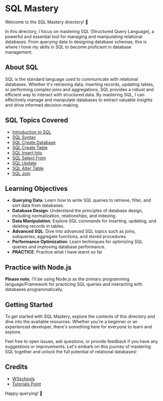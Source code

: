# SQL Mastery

Welcome to the SQL Mastery directory! 🎉

In this directory, I focus on mastering SQL (Structured Query Language), a powerful and essential tool for managing and manipulating relational databases. From querying data to designing database schemas, this is where I hone my skills in SQL to become proficient in database management.

## About SQL

SQL is the standard language used to communicate with relational databases. Whether it's retrieving data, inserting records, updating tables, or performing complex joins and aggregations, SQL provides a robust and efficient way to interact with structured data. By mastering SQL, I can effectively manage and manipulate databases to extract valuable insights and drive informed decision-making.

## SQL Topics Covered

- [Introduction to SQL](./1-intro_to_sql.md)
- [SQL Syntax](./2-sql_syntax.md)
- [SQL Create Database](./3-sql-create-db.md)
- [SQL Create Table](./4-sql-create-table.md)
- [SQL Insert Into](./5-sql-insert-into.md)
- [SQL Select From](./6-sql-select-from.md)
- [SQL Update](./7-sql-update.md)
- [SQL Alter Table](./8-sql-alter-table.md)
- [SQL Join](./10-sql-join.md)

## Learning Objectives

- **Querying Data**: Learn how to write SQL queries to retrieve, filter, and sort data from databases.
- **Database Design**: Understand the principles of database design, including normalization, relationships, and indexing.
- **Data Manipulation**: Explore SQL commands for inserting, updating, and deleting records in tables.
- **Advanced SQL**: Dive into advanced SQL topics such as joins, subqueries, aggregate functions, and stored procedures.
- **Performance Optimization**: Learn techniques for optimizing SQL queries and improving database performance.
- **PRACTICE**: Practice what I have learnt so far

## Practice with Node.js

**Please note**, I'll be using Node.js as the primary programming language/Framework for practicing SQL queries and interacting with databases programmatically.

## Getting Started

To get started with SQL Mastery, explore the contents of this directory and dive into the available resources. Whether you're a beginner or an experienced developer, there's something here for everyone to learn and explore.

Feel free to open issues, ask questions, or provide feedback if you have any suggestions or improvements. Let's embark on this journey of mastering SQL together and unlock the full potential of relational databases!

## Credits

- [W3schools](https://www.w3chools.com/sql)
- [Tutorials Point](https://www.tutorialspoint.com/sql)

Happy querying! 🚀
